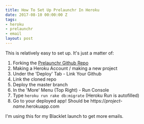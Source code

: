 ```yaml
---
title: How To Set Up Prelaunchr In Heroku
date: 2017-08-10 00:00:00 Z
tags:
- heroku
- prelaunchr
- email
layout: post
---
```


This is relatively easy to set up. It's just a matter of:

1. Forking the [Prelaunchr Github Repo](https://github.com/harrystech/prelaunchr)
2. Making a Heroku Account / making a new project
3. Under the 'Deploy' Tab - Link Your Github
4. Link the cloned repo
5. Deploy the master branch
6. In the 'More' Menu (Top Right) - Run Console
7. Type `heroku run rake db:migrate` (Heroku Run is autofilled)
8. Go to your deployed app! Should be https://*project-name*.herokuapp.com

I'm using this for my Blacklet launch to get more emails.
